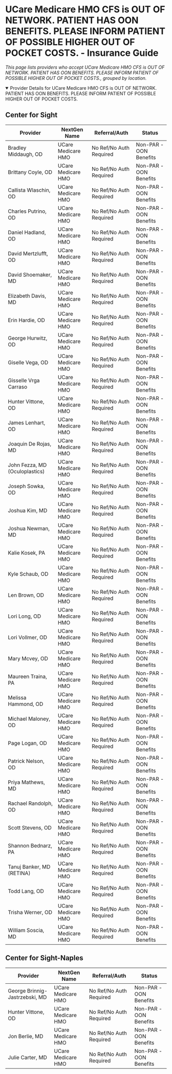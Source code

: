 # UCare Medicare HMO CFS is OUT OF NETWORK. PATIENT HAS OON BENEFITS. PLEASE INFORM PATIENT OF POSSIBLE HIGHER OUT OF POCKET COSTS. - Insurance Guide

*This page lists providers who accept UCare Medicare HMO CFS is OUT OF NETWORK. PATIENT HAS OON BENEFITS. PLEASE INFORM PATIENT OF POSSIBLE HIGHER OUT OF POCKET COSTS., grouped by location.*

<details open><summary>Provider Details for UCare Medicare HMO CFS is OUT OF NETWORK. PATIENT HAS OON BENEFITS. PLEASE INFORM PATIENT OF POSSIBLE HIGHER OUT OF POCKET COSTS.</summary>

## Center for Sight

| Provider | NextGen Name | Referral/Auth | Status |
|----------|-------------|--------------|--------|
| Bradley Middaugh, OD | UCare Medicare HMO | No Ref/No Auth Required | Non-PAR -OON Benefits |
| Brittany Coyle, OD | UCare Medicare HMO | No Ref/No Auth Required | Non-PAR -OON Benefits |
| Callista Wlaschin, OD | UCare Medicare HMO | No Ref/No Auth Required | Non-PAR -OON Benefits |
| Charles Putrino, OD | UCare Medicare HMO | No Ref/No Auth Required | Non-PAR -OON Benefits |
| Daniel Hadland, OD | UCare Medicare HMO | No Ref/No Auth Required | Non-PAR -OON Benefits |
| David Mertzlufft, OD | UCare Medicare HMO | No Ref/No Auth Required | Non-PAR -OON Benefits |
| David Shoemaker, MD | UCare Medicare HMO | No Ref/No Auth Required | Non-PAR -OON Benefits |
| Elizabeth Davis, MD | UCare Medicare HMO | No Ref/No Auth Required | Non-PAR -OON Benefits |
| Erin Hardie, OD | UCare Medicare HMO | No Ref/No Auth Required | Non-PAR -OON Benefits |
| George Hurwitz, OD | UCare Medicare HMO | No Ref/No Auth Required | Non-PAR -OON Benefits |
| Giselle Vega, OD | UCare Medicare HMO | No Ref/No Auth Required | Non-PAR -OON Benefits |
| Gisselle Vrga Carraso | UCare Medicare HMO | No Ref/No Auth Required | Non-PAR -OON Benefits |
| Hunter Vittone, OD | UCare Medicare HMO | No Ref/No Auth Required | Non-PAR -OON Benefits |
| James Lenhart, OD | UCare Medicare HMO | No Ref/No Auth Required | Non-PAR -OON Benefits |
| Joaquin De Rojas, MD | UCare Medicare HMO | No Ref/No Auth Required | Non-PAR -OON Benefits |
| John Fezza, MD (Oculoplastics) | UCare Medicare HMO | No Ref/No Auth Required | Non-PAR -OON Benefits |
| Joseph Sowka, OD | UCare Medicare HMO | No Ref/No Auth Required | Non-PAR -OON Benefits |
| Joshua Kim, MD | UCare Medicare HMO | No Ref/No Auth Required | Non-PAR -OON Benefits |
| Joshua Newman, MD | UCare Medicare HMO | No Ref/No Auth Required | Non-PAR -OON Benefits |
| Kalie Kosek, PA | UCare Medicare HMO | No Ref/No Auth Required | Non-PAR -OON Benefits |
| Kyle Schaub, OD | UCare Medicare HMO | No Ref/No Auth Required | Non-PAR -OON Benefits |
| Len Brown, OD | UCare Medicare HMO | No Ref/No Auth Required | Non-PAR -OON Benefits |
| Lori Long, OD | UCare Medicare HMO | No Ref/No Auth Required | Non-PAR -OON Benefits |
| Lori Vollmer, OD | UCare Medicare HMO | No Ref/No Auth Required | Non-PAR -OON Benefits |
| Mary Mcvey, OD | UCare Medicare HMO | No Ref/No Auth Required | Non-PAR -OON Benefits |
| Maureen Traina, PA | UCare Medicare HMO | No Ref/No Auth Required | Non-PAR -OON Benefits |
| Melissa Hammond, OD | UCare Medicare HMO | No Ref/No Auth Required | Non-PAR -OON Benefits |
| Michael Maloney, OD | UCare Medicare HMO | No Ref/No Auth Required | Non-PAR -OON Benefits |
| Page Logan, OD | UCare Medicare HMO | No Ref/No Auth Required | Non-PAR -OON Benefits |
| Patrick Nelson, OD | UCare Medicare HMO | No Ref/No Auth Required | Non-PAR -OON Benefits |
| Priya Mathews, MD | UCare Medicare HMO | No Ref/No Auth Required | Non-PAR -OON Benefits |
| Rachael Randolph, OD | UCare Medicare HMO | No Ref/No Auth Required | Non-PAR -OON Benefits |
| Scott Stevens, OD | UCare Medicare HMO | No Ref/No Auth Required | Non-PAR -OON Benefits |
| Shannon Bednarz, PA | UCare Medicare HMO | No Ref/No Auth Required | Non-PAR -OON Benefits |
| Tanuj Banker, MD (RETINA) | UCare Medicare HMO | No Ref/No Auth Required | Non-PAR -OON Benefits |
| Todd Lang, OD | UCare Medicare HMO | No Ref/No Auth Required | Non-PAR -OON Benefits |
| Trisha Werner, OD | UCare Medicare HMO | No Ref/No Auth Required | Non-PAR -OON Benefits |
| William Soscia, MD | UCare Medicare HMO | No Ref/No Auth Required | Non-PAR -OON Benefits |

## Center for Sight-Naples

| Provider | NextGen Name | Referral/Auth | Status |
|----------|-------------|--------------|--------|
| George Brinnig-Jastrzebski, MD | UCare Medicare HMO | No Ref/No Auth Required | Non-PAR -OON Benefits |
| Hunter Vittone, OD | UCare Medicare HMO | No Ref/No Auth Required | Non-PAR -OON Benefits |
| Jon Berlie, MD | UCare Medicare HMO | No Ref/No Auth Required | Non-PAR -OON Benefits |
| Julie Carter, MD | UCare Medicare HMO | No Ref/No Auth Required | Non-PAR -OON Benefits |

</details>

